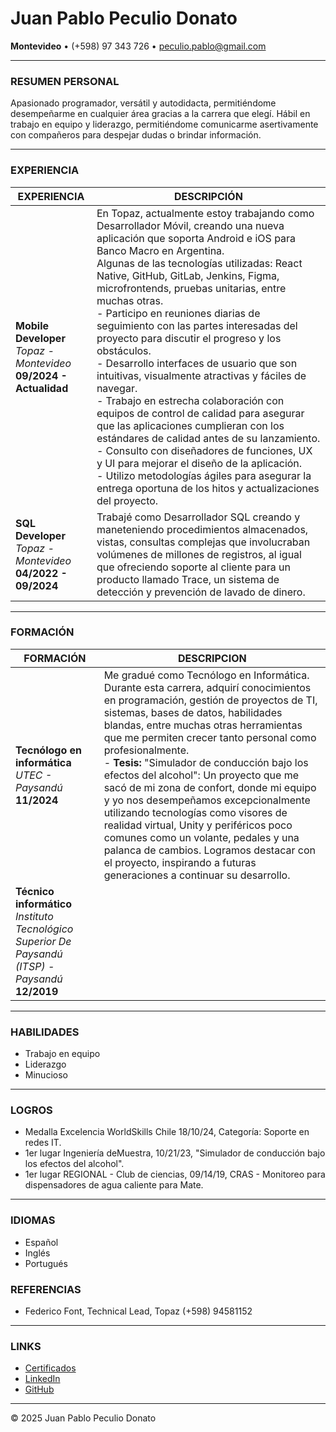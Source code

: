 # Juan Pablo Peculio Donato

**Montevideo** • (+598) 97 343 726 • peculio.pablo@gmail.com

---

### RESUMEN PERSONAL
Apasionado programador, versátil y autodidacta, permitiéndome desempeñarme en cualquier área gracias a la carrera que elegí. Hábil en trabajo en equipo y liderazgo, permitiéndome comunicarme asertivamente con compañeros para despejar dudas o brindar información.

---

### EXPERIENCIA

| **EXPERIENCIA** | **DESCRIPCIÓN** |
|----------------|--|
| **Mobile Developer**<br><em>Topaz - Montevideo</em><br><strong>09/2024 - Actualidad</strong>| En Topaz, actualmente estoy trabajando como Desarrollador Móvil, creando una nueva aplicación que soporta Android e iOS para Banco Macro en Argentina.<br>Algunas de las tecnologías utilizadas: React Native, GitHub, GitLab, Jenkins, Figma, microfrontends, pruebas unitarias, entre muchas otras.<br>- Participo en reuniones diarias de seguimiento con las partes interesadas del proyecto para discutir el progreso y los obstáculos.<br>- Desarrollo interfaces de usuario que son intuitivas, visualmente atractivas y fáciles de navegar.<br>- Trabajo en estrecha colaboración con equipos de control de calidad para asegurar que las aplicaciones cumplieran con los estándares de calidad antes de su lanzamiento.<br>- Consulto con diseñadores de funciones, UX y UI para mejorar el diseño de la aplicación.<br>- Utilizo metodologías ágiles para asegurar la entrega oportuna de los hitos y actualizaciones del proyecto. |
| **SQL Developer**<br><em>Topaz - Montevideo</em><br><strong>04/2022 - 09/2024</strong> | Trabajé como Desarrollador SQL creando y maneteniendo procedimientos almacenados, vistas, consultas complejas que involucraban volúmenes de millones de registros, al igual que ofreciendo soporte al cliente para un producto llamado Trace, un sistema de detección y prevención de lavado de dinero. |

---

### FORMACIÓN

| **FORMACIÓN** | **DESCRIPCION** |
|---------------|--|
| **Tecnólogo en informática**<br><em>UTEC - Paysandú</em><br><strong>11/2024</strong> | Me gradué como Tecnólogo en Informática. Durante esta carrera, adquirí conocimientos en programación, gestión de proyectos de TI, sistemas, bases de datos, habilidades blandas, entre muchas otras herramientas que me permiten crecer tanto personal como profesionalmente.<br>- **Tesis:** "Simulador de conducción bajo los efectos del alcohol": Un proyecto que me sacó de mi zona de confort, donde mi equipo y yo nos desempeñamos excepcionalmente utilizando tecnologías como visores de realidad virtual, Unity y periféricos poco comunes como un volante, pedales y una palanca de cambios. Logramos destacar con el proyecto, inspirando a futuras generaciones a continuar su desarrollo. |
| **Técnico informático**<br><em>Instituto Tecnológico Superior De Paysandú (ITSP) - Paysandú</em><br><strong>12/2019</strong> | |

---

### HABILIDADES
- Trabajo en equipo
- Liderazgo
- Minucioso

---

### LOGROS
- Medalla Excelencia WorldSkills Chile 18/10/24, Categoría: Soporte en redes IT.
- 1er lugar Ingeniería deMuestra, 10/21/23, "Simulador de conducción bajo los efectos del alcohol".
- 1er lugar REGIONAL - Club de ciencias, 09/14/19, CRAS - Monitoreo para dispensadores de agua caliente para Mate.

---

### IDIOMAS
- Español
- Inglés
- Portugués

### REFERENCIAS
- Federico Font, Technical Lead, Topaz (+598) 94581152

---

### LINKS
- [Certificados](https://tinyurl.com/certificatespeculio)
- [LinkedIn](https://www.linkedin.com/in/pablo-peculio/)
- [GitHub](https://github.com/Ju0w1)

---

&copy; 2025 Juan Pablo Peculio Donato